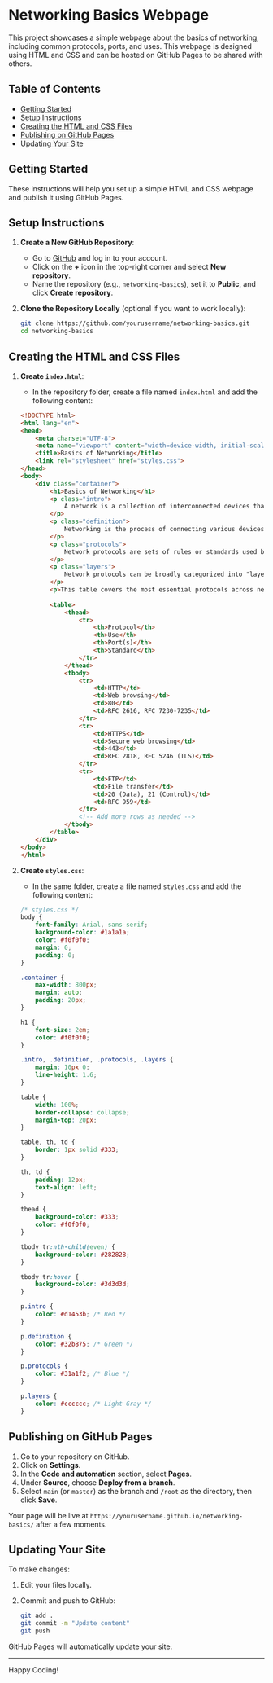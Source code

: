 
# Networking Basics Webpage

This project showcases a simple webpage about the basics of networking, including common protocols, ports, and uses. This webpage is designed using HTML and CSS and can be hosted on GitHub Pages to be shared with others.

## Table of Contents

- [Getting Started](#getting-started)
- [Setup Instructions](#setup-instructions)
- [Creating the HTML and CSS Files](#creating-the-html-and-css-files)
- [Publishing on GitHub Pages](#publishing-on-github-pages)
- [Updating Your Site](#updating-your-site)

## Getting Started

These instructions will help you set up a simple HTML and CSS webpage and publish it using GitHub Pages.

## Setup Instructions

1. **Create a New GitHub Repository**:
   - Go to [GitHub](https://github.com/) and log in to your account.
   - Click on the **+** icon in the top-right corner and select **New repository**.
   - Name the repository (e.g., `networking-basics`), set it to **Public**, and click **Create repository**.

2. **Clone the Repository Locally** (optional if you want to work locally):
   ```bash
   git clone https://github.com/yourusername/networking-basics.git
   cd networking-basics
   ```

## Creating the HTML and CSS Files

1. **Create `index.html`**:
   - In the repository folder, create a file named `index.html` and add the following content:

   ```html
   <!DOCTYPE html>
   <html lang="en">
   <head>
       <meta charset="UTF-8">
       <meta name="viewport" content="width=device-width, initial-scale=1.0">
       <title>Basics of Networking</title>
       <link rel="stylesheet" href="styles.css">
   </head>
   <body>
       <div class="container">
           <h1>Basics of Networking</h1>
           <p class="intro">
               A network is a collection of interconnected devices that communicate and share resources using a set of defined protocols over a common transmission medium.
           </p>
           <p class="definition">
               Networking is the process of connecting various devices so that they can communicate with each other and share information and resources.
           </p>
           <p class="protocols">
               Network protocols are sets of rules or standards used by devices to communicate with each other over a network.
           </p>
           <p class="layers">
               Network protocols can be broadly categorized into "layers". Each layer relies on the layer below it and provides services to the layer above it.
           </p>
           <p>This table covers the most essential protocols across networking layers and use cases:</p>
           
           <table>
               <thead>
                   <tr>
                       <th>Protocol</th>
                       <th>Use</th>
                       <th>Port(s)</th>
                       <th>Standard</th>
                   </tr>
               </thead>
               <tbody>
                   <tr>
                       <td>HTTP</td>
                       <td>Web browsing</td>
                       <td>80</td>
                       <td>RFC 2616, RFC 7230-7235</td>
                   </tr>
                   <tr>
                       <td>HTTPS</td>
                       <td>Secure web browsing</td>
                       <td>443</td>
                       <td>RFC 2818, RFC 5246 (TLS)</td>
                   </tr>
                   <tr>
                       <td>FTP</td>
                       <td>File transfer</td>
                       <td>20 (Data), 21 (Control)</td>
                       <td>RFC 959</td>
                   </tr>
                   <!-- Add more rows as needed -->
               </tbody>
           </table>
       </div>
   </body>
   </html>
   ```

2. **Create `styles.css`**:
   - In the same folder, create a file named `styles.css` and add the following content:

   ```css
   /* styles.css */
   body {
       font-family: Arial, sans-serif;
       background-color: #1a1a1a;
       color: #f0f0f0;
       margin: 0;
       padding: 0;
   }

   .container {
       max-width: 800px;
       margin: auto;
       padding: 20px;
   }

   h1 {
       font-size: 2em;
       color: #f0f0f0;
   }

   .intro, .definition, .protocols, .layers {
       margin: 10px 0;
       line-height: 1.6;
   }

   table {
       width: 100%;
       border-collapse: collapse;
       margin-top: 20px;
   }

   table, th, td {
       border: 1px solid #333;
   }

   th, td {
       padding: 12px;
       text-align: left;
   }

   thead {
       background-color: #333;
       color: #f0f0f0;
   }

   tbody tr:nth-child(even) {
       background-color: #282828;
   }

   tbody tr:hover {
       background-color: #3d3d3d;
   }

   p.intro {
       color: #d1453b; /* Red */
   }

   p.definition {
       color: #32b875; /* Green */
   }

   p.protocols {
       color: #31a1f2; /* Blue */
   }

   p.layers {
       color: #cccccc; /* Light Gray */
   }
   ```

## Publishing on GitHub Pages

1. Go to your repository on GitHub.
2. Click on **Settings**.
3. In the **Code and automation** section, select **Pages**.
4. Under **Source**, choose **Deploy from a branch**.
5. Select `main` (or `master`) as the branch and `/root` as the directory, then click **Save**.

Your page will be live at `https://yourusername.github.io/networking-basics/` after a few moments.

## Updating Your Site

To make changes:
1. Edit your files locally.
2. Commit and push to GitHub:

   ```bash
   git add .
   git commit -m "Update content"
   git push
   ```

GitHub Pages will automatically update your site.

---

Happy Coding!
